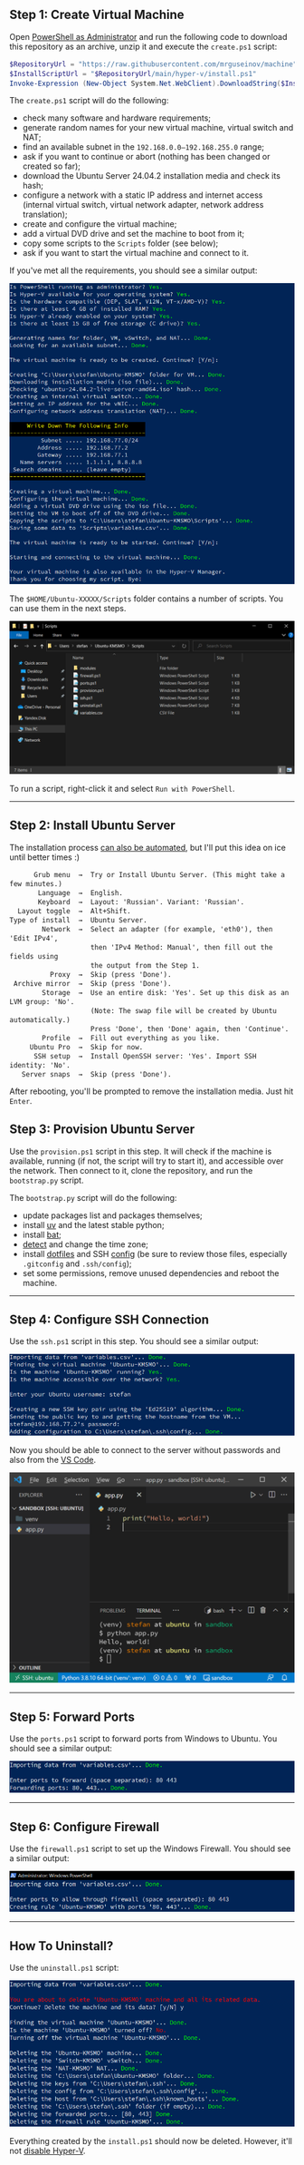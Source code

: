## Step 1: Create Virtual Machine

Open [PowerShell as Administrator](https://www.top-password.com/blog/5-ways-to-run-powershell-as-administrator-in-windows-10/) and run the following code to download this repository as an archive, unzip it and execute the `create.ps1` script:

```powershell
$RepositoryUrl = "https://raw.githubusercontent.com/mrguseinov/machine"
$InstallScriptUrl = "$RepositoryUrl/main/hyper-v/install.ps1"
Invoke-Expression (New-Object System.Net.WebClient).DownloadString($InstallScriptUrl)
```

The `create.ps1` script will do the following:

- check many software and hardware requirements;
- generate random names for your new virtual machine, virtual switch and NAT;
- find an available subnet in the `192.168.0.0–192.168.255.0` range;
- ask if you want to continue or abort (nothing has been changed or created so far);
- download the Ubuntu Server 24.04.2 installation media and check its hash;
- configure a network with a static IP address and internet access (internal virtual switch, virtual network adapter, network address translation);
- create and configure the virtual machine;
- add a virtual DVD drive and set the machine to boot from it;
- copy some scripts to the `Scripts` folder (see below);
- ask if you want to start the virtual machine and connect to it.

If you've met all the requirements, you should see a similar output:

![images/create.png](images/create.png)

The `$HOME/Ubuntu-XXXXX/Scripts` folder contains a number of scripts. You can use them in the next steps.

![images/scripts.png](images/scripts.png)

To run a script, right-click it and select `Run with PowerShell`.

---

## Step 2: Install Ubuntu Server

The installation process [can also be automated](https://askubuntu.com/q/1293460), but I'll put this idea on ice until better times :)

```
      Grub menu  →  Try or Install Ubuntu Server. (This might take a few minutes.)
       Language  →  English.
       Keyboard  →  Layout: 'Russian'. Variant: 'Russian'.
  Layout toggle  →  Alt+Shift.
Type of install  →  Ubuntu Server.
        Network  →  Select an adapter (for example, 'eth0'), then 'Edit IPv4',
                    then 'IPv4 Method: Manual', then fill out the fields using
                    the output from the Step 1.
          Proxy  →  Skip (press 'Done').
 Archive mirror  →  Skip (press 'Done').
        Storage  →  Use an entire disk: 'Yes'. Set up this disk as an LVM group: 'No'.
                    (Note: The swap file will be created by Ubuntu automatically.)
                    Press 'Done', then 'Done' again, then 'Continue'.
        Profile  →  Fill out everything as you like.
     Ubuntu Pro  →  Skip for now.
      SSH setup  →  Install OpenSSH server: 'Yes'. Import SSH identity: 'No'.
   Server snaps  →  Skip (press 'Done').
```

After rebooting, you'll be prompted to remove the installation media. Just hit `Enter`.

## Step 3: Provision Ubuntu Server

Use the `provision.ps1` script in this step. It will check if the machine is available, running (if not, the script will try to start it), and accessible over the network. Then connect to it, clone the repository, and run the `bootstrap.py` script.

The `bootstrap.py` script will do the following:

- update packages list and packages themselves;
- install [uv](https://docs.astral.sh/uv/) and the latest stable python;
- install [bat](https://github.com/sharkdp/bat);
- [detect](https://ipinfo.io/json) and change the time zone;
- install [dotfiles](https://github.com/mrguseinov/machine/tree/main/ubuntu/dotfiles) and SSH [config](https://github.com/mrguseinov/machine/tree/main/ubuntu/ssh) (be sure to review those files, especially `.gitconfig` and `.ssh/config`);
- set some permissions, remove unused dependencies and reboot the machine.

---

## Step 4: Configure SSH Connection

Use the `ssh.ps1` script in this step. You should see a similar output:

![images/ssh.png](images/ssh.png)

Now you should be able to connect to the server without passwords and also from the [VS Code](https://code.visualstudio.com/docs/remote/ssh).

![images/vscode.png](images/vscode.png)

---

## Step 5: Forward Ports

Use the `ports.ps1` script to forward ports from Windows to Ubuntu. You should see a similar output:

![images/ports.png](images/ports.png)

---

## Step 6: Configure Firewall

Use the `firewall.ps1` script to set up the Windows Firewall. You should see a similar output:

![images/firewall.png](images/firewall.png)

---

## How To Uninstall?

Use the `uninstall.ps1` script:

![images/uninstall.png](images/uninstall.png)

Everything created by the `install.ps1` should now be deleted. However, it'll not [disable Hyper-V](https://petri.com/how-to-disable-hyper-v-completely-in-windows-10).
